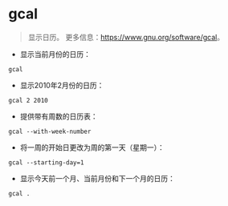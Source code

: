# gcal

> 显示日历。
> 更多信息：<https://www.gnu.org/software/gcal>。

- 显示当前月份的日历：

`gcal`

- 显示2010年2月份的日历：

`gcal 2 2010`

- 提供带有周数的日历表：

`gcal --with-week-number`

- 将一周的开始日更改为周的第一天（星期一）：

`gcal --starting-day=1`

- 显示今天前一个月、当前月份和下一个月的日历：

`gcal .`